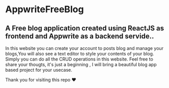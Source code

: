 # AppwriteFreeBlog

## A Free blog application created using ReactJS as frontend and Appwrite as a backend servide..

In this website you can create your account to posts blog and manage your blogs,You will also see a text editor to style your contents of your blog. 
Simply you can do all the CRUD operations in this website. 
Feel free to share your thougts, it's just a beginning , I will bring a beautiful blog app based project for your usecase. 

Thank you for visiting this repo ❤️
